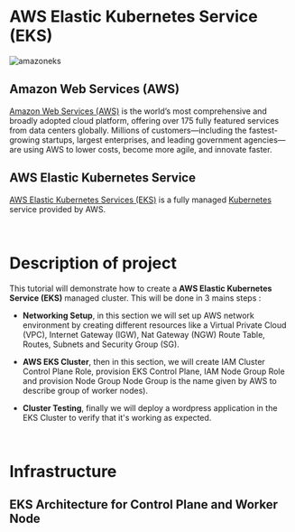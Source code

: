 # AWS Elastic Kubernetes Service (EKS)
![amazoneks](https://github.com/carollebertille/aws-eks/assets/99866372/453f7dca-b78e-4b21-914a-fe90fc162008)

## Amazon Web Services (AWS)

[Amazon Web Services (AWS)](https://aws.amazon.com/what-is-aws/?nc1=h_ls) is the world’s most comprehensive and broadly adopted cloud platform, offering over 175 fully featured services from data centers globally. Millions of customers—including the fastest-growing startups, largest enterprises, and leading government agencies—are using AWS to lower costs, become more agile, and innovate faster.

## AWS Elastic Kubernetes Service

[AWS Elastic Kubernetes Services (EKS)](https://aws.amazon.com/eks/?nc1=h_ls) is a fully managed [Kubernetes](https://kubernetes.io/) service provided by AWS. 

<br>

# Description of project
This tutorial will demonstrate how to create a **AWS Elastic Kubernetes Service (EKS)** managed cluster. This will be done in 3 mains steps :

- __Networking Setup__, in this section we will set up AWS network environment by creating different resources like a Virtual Private Cloud (VPC), Internet Gateway (IGW),  Nat Gateway (NGW) Route Table, Routes, Subnets and Security Group (SG).

- __AWS EKS Cluster__, then in this section, we will create IAM Cluster Control Plane Role, provision EKS Control Plane, IAM Node Group Role and provision Node Group Node Group is the name given by AWS to describe group of worker nodes).

- __Cluster Testing__, finally we will deploy a wordpress application in the EKS Cluster to verify that it's working as expected.

<br>

# Infrastructure 

## EKS Architecture for Control Plane and Worker Node 
